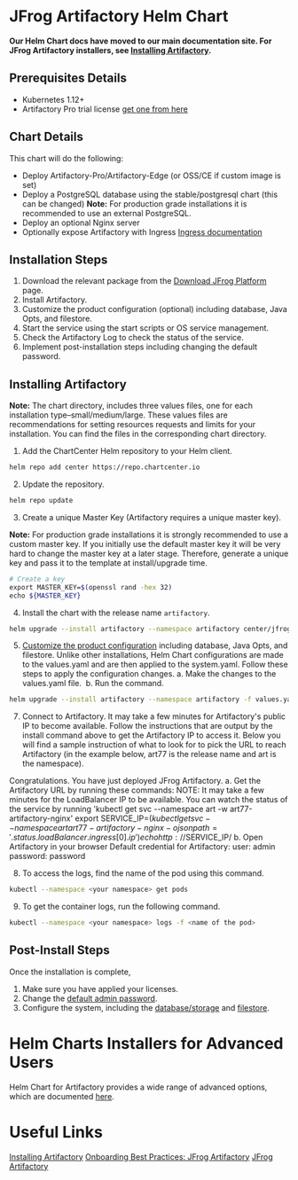 # JFrog Artifactory Helm Chart

**Our Helm Chart docs have moved to our main documentation site. For JFrog Artifactory installers, see [Installing Artifactory](https://www.jfrog.com/confluence/display/JFROG/Installing+Artifactory#InstallingArtifactory-HelmInstallation).**

## Prerequisites Details
* Kubernetes 1.12+
* Artifactory Pro trial license [get one from here](https://www.jfrog.com/artifactory/free-trial/)

## Chart Details
This chart will do the following:

* Deploy Artifactory-Pro/Artifactory-Edge (or OSS/CE if custom image is set)
* Deploy a PostgreSQL database using the stable/postgresql chart (this can be changed) **Note:** For production grade installations it is recommended to use an external PostgreSQL.
* Deploy an optional Nginx server
* Optionally expose Artifactory with Ingress [Ingress documentation](https://kubernetes.io/docs/concepts/services-networking/ingress/)

## Installation Steps
1. Download the relevant package from the [Download JFrog Platform](https://jfrog.com/download-jfrog-platform/) page.
2. Install Artifactory.
3. Customize the product configuration (optional) including database, Java Opts, and filestore.
4. Start the service using the start scripts or OS service management.
5. Check the Artifactory Log to check the status of the service.
6. Implement post-installation steps including changing the default password.

## Installing Artifactory

**Note:** The chart directory, includes three values files, one for each installation type–small/medium/large. These values files are recommendations for setting resources requests and limits for your installation. You can find the files in the corresponding chart directory.

1. Add the ChartCenter Helm repository to your Helm client.

```bash
helm repo add center https://repo.chartcenter.io
```

2. Update the repository.

```bash
helm repo update
```

3. Create a unique Master Key (Artifactory requires a unique master key).

**Note:** For production grade installations it is strongly recommended to use a custom master key. If you initially use the default master key it will be very hard to change the master key at a later stage. Therefore, generate a unique key and pass it to the template at install/upgrade time.

```bash
# Create a key
export MASTER_KEY=$(openssl rand -hex 32)
echo ${MASTER_KEY}
```

4. Install the chart with the release name ```artifactory```.

```bash
helm upgrade --install artifactory --namespace artifactory center/jfrog/artifactory
```
5. [Customize the product configuration](https://www.jfrog.com/confluence/display/JFROG/Installing+Artifactory#InstallingArtifactory-ProductConfiguration) including database, Java Opts, and filestore. Unlike other installations, Helm Chart configurations are made to the values.yaml and are then applied to the system.yaml. 
Follow these steps to apply the configuration changes.
a. Make the changes to the values.yaml file. 
b. Run the command.

```bash
helm upgrade --install artifactory --namespace artifactory -f values.yaml
```

7. Connect to Artifactory. 
It may take a few minutes for Artifactory's public IP to become available. Follow the instructions that are output by the install command above to get the Artifactory IP to access it. Below you will find a sample instruction of what to look for to pick the URL to reach Artifactory (in the example below, art77 is the release name and art is the namespace).

Congratulations. You have just deployed JFrog Artifactory.
a. Get the Artifactory URL by running these commands:
   NOTE: It may take a few minutes for the LoadBalancer IP to be available.
         You can watch the status of the service by running 'kubectl get svc --namespace art -w art77-artifactory-nginx'
   export SERVICE_IP=$(kubectl get svc --namespace art art77-artifactory-nginx -o jsonpath='{.status.loadBalancer.ingress[0].ip}')
   echo http://$SERVICE_IP/
b. Open Artifactory in your browser
   Default credential for Artifactory:
   user: admin
   password: password

8. To access the logs, find the name of the pod using this command.

```bash
kubectl --namespace <your namespace> get pods
```
9. To get the container logs, run the following command.

```bash
kubectl --namespace <your namespace> logs -f <name of the pod>
```


## Post-Install Steps
Once the installation is complete, 
1. Make sure you have applied your licenses.
2. Change the [default admin password](https://www.jfrog.com/confluence/display/JFROG/Users+and+Groups#UsersandGroups-RecreatingtheDefaultAdminUserrecreate).
3. Configure the system, including the [database/storage](https://www.jfrog.com/confluence/display/JFROG/Configuring+the+Database) and [filestore](https://www.jfrog.com/confluence/display/JFROG/Configuring+the+Filestore).


# Helm Charts Installers for Advanced Users
Helm Chart for Artifactory provides a wide range of advanced options, which are documented [here](https://www.jfrog.com/confluence/display/JFROG/Helm+Charts+Installers+for+Advanced+Users).

# Useful Links
[Installing Artifactory](https://www.jfrog.com/confluence/display/JFROG/Installing+Artifactory)
[Onboarding Best Practices: JFrog Artifactory](https://www.jfrog.com/confluence/display/JFROG/Onboarding+Best+Practices%3A+JFrog+Artifactory)
[JFrog Artifactory](https://www.jfrog.com/confluence/display/JFROG/JFrog+Artifactory)


